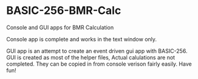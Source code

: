 # BASIC-256-BMR-Calc
Console and GUI apps for BMR Calculation

Console app is complete and works in the text window only.

GUI app is an attempt to create an event driven gui app with BASIC-256.
GUI is created as most of the helper files, Actual calulations are not completed.
They can be copied in from console verison fairly easily.
Have fun!
